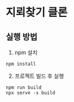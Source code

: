 # 지뢰찾기 클론 

## 실행 방법

1. npm 설치
```
npm install
```

2. 프로젝트 빌드 후 실행
```
npm run build
npx serve -s build
```
